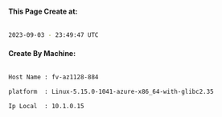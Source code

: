 
   
#### This Page Create at:

```bash

2023-09-03 - 23:49:47 UTC

```

#### Create By Machine:

```bash

Host Name : fv-az1128-884

platform  : Linux-5.15.0-1041-azure-x86_64-with-glibc2.35

Ip Local  : 10.1.0.15

```

